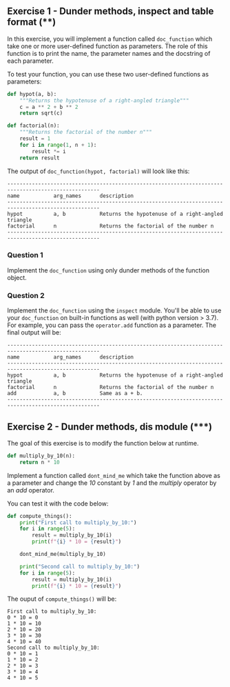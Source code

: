 ## Exercise 1 - Dunder methods, inspect and table format (**)

In this exercise, you will implement a function called ```doc_function``` which take one or more user-defined function as parameters. 
The role of this function is to print the name, the parameter names and the docstring of each parameter.

To test your function, you can use these two user-defined functions as parameters:
```py
def hypot(a, b):
    """Returns the hypotenuse of a right-angled triangle"""
    c = a ** 2 + b ** 2
    return sqrt(c)

def factorial(n):
    """Returns the factorial of the number n"""
    result = 1
    for i in range(1, n + 1):
        result *= i
    return result
```

The output of ```doc_function(hypot, factorial)``` will look like this:
```
----------------------------------------------------------------------------------------------------
name           arg_names      description                             
----------------------------------------------------------------------------------------------------
hypot          a, b           Returns the hypotenuse of a right-angled triangle
factorial      n              Returns the factorial of the number n                       
----------------------------------------------------------------------------------------------------
```

### Question 1

Implement the ```doc_function``` using only dunder methods of the function object.

### Question 2

Implement the ```doc_function``` using the ```inspect``` module. You'll be able to use your ```doc_function``` on built-in functions as well (with python version > 3.7).
For example, you can pass the ```operator.add``` function as a parameter. The final output will be:
```
----------------------------------------------------------------------------------------------------
name           arg_names      description                             
----------------------------------------------------------------------------------------------------
hypot          a, b           Returns the hypotenuse of a right-angled triangle
factorial      n              Returns the factorial of the number n   
add            a, b           Same as a + b.                          
----------------------------------------------------------------------------------------------------
```

## Exercise 2 - Dunder methods, dis module (***)

The goal of this exercise is to modify the function below at runtime.
```py
def multiply_by_10(n):
    return n * 10
```

Implement a function called ```dont_mind_me``` which take the function above as a parameter 
and change the *10* constant by *1* and the *multiply* operator by an *add* operator.

You can test it with the code below:
```py
def compute_things():
    print("First call to multiply_by_10:")
    for i in range(5):
        result = multiply_by_10(i)
        print(f"{i} * 10 = {result}")

    dont_mind_me(multiply_by_10)

    print("Second call to multiply_by_10:")
    for i in range(5):
        result = multiply_by_10(i)
        print(f"{i} * 10 = {result}")
```

The ouput of ```compute_things()``` will be:
```
First call to multiply_by_10:
0 * 10 = 0
1 * 10 = 10
2 * 10 = 20
3 * 10 = 30
4 * 10 = 40
Second call to multiply_by_10:
0 * 10 = 1
1 * 10 = 2
2 * 10 = 3
3 * 10 = 4
4 * 10 = 5
```

